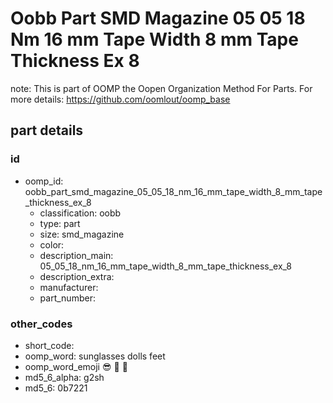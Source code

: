 # Oobb Part SMD Magazine 05 05 18 Nm 16 mm Tape Width 8 mm Tape Thickness Ex 8  

note: This is part of OOMP the Oopen Organization Method For Parts. For more details: https://github.com/oomlout/oomp_base

##  part details





### id
* oomp_id: oobb_part_smd_magazine_05_05_18_nm_16_mm_tape_width_8_mm_tape_thickness_ex_8
  * classification: oobb
  * type: part
  * size: smd_magazine
  * color: 
  * description_main: 05_05_18_nm_16_mm_tape_width_8_mm_tape_thickness_ex_8
  * description_extra: 
  * manufacturer: 
  * part_number: 

### other_codes
* short_code: 
* oomp_word: sunglasses dolls feet
* oomp_word_emoji :sunglasses: :dolls: :feet:
* md5_6_alpha: g2sh
* md5_6: 0b7221